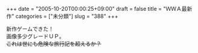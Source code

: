 +++
date = "2005-10-20T00:00:25+09:00"
draft = false
title = "ＷＷＡ最新作"
categories = ["未分類"]
slug = "388"
+++

<div>新作ゲームできた！</div>
<div>画像多少グレードＵＰ。</div>
<div><del>これは世にも危険な旅行記を超えるか？</del></div>
